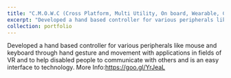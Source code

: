 ```yaml
---
title: "C.M.O.W.C (Cross Platform, Multi Utility, On board, Wearable, Controller)"
excerpt: "Developed a hand based controller for various peripherals like mouse and keyboard through hand gesture and movement with applications in fields of VR and to help disabled people to communicate with others and is an easy interface to technology. <br/><img src='https://praked.github.io/files/cmoc.jpg'>"
collection: portfolio
---
```


Developed a hand based controller for various peripherals like mouse and keyboard through hand gesture and movement with applications in fields of VR and to help disabled people to communicate with others and is an easy interface to technology. More Info:https://goo.gl/YrJeaL
  
